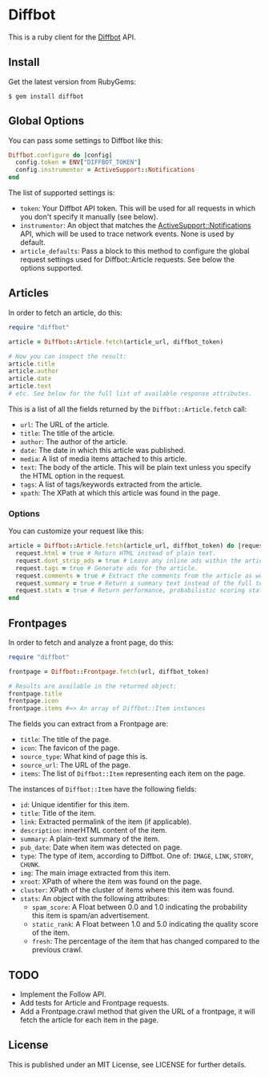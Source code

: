 # Diffbot

This is a ruby client for the [Diffbot](http://diffbot.com) API.

## Install

Get the latest version from RubyGems:

    $ gem install diffbot

## Global Options

You can pass some settings to Diffbot like this:

``` ruby
Diffbot.configure do |config|
  config.token = ENV["DIFFBOT_TOKEN"]
  config.instrumentor = ActiveSupport::Notifications
end
```

The list of supported settings is:

* `token`: Your Diffbot API token. This will be used for all requests in which
  you don't specify it manually (see below).
* `instrumentor`: An object that matches the [ActiveSupport::Notifications][1]
  API, which will be used to trace network events. None is used by default.
* `article_defaults`: Pass a block to this method to configure the global
  request settings used for Diffbot::Article requests. See below the options
  supported.

[1]: http://api.rubyonrails.org/classes/ActiveSupport/Notifications.html

## Articles

In order to fetch an article, do this:

``` ruby
require "diffbot"

article = Diffbot::Article.fetch(article_url, diffbot_token)

# Now you can inspect the result:
article.title
article.author
article.date
article.text
# etc. See below for the full list of available response attributes.
```

This is a list of all the fields returned by the `Diffbot::Article.fetch` call:

* `url`: The URL of the article.
* `title`: The title of the article.
* `author`: The author of the article.
* `date`: The date in which this article was published.
* `media`: A list of media items attached to this article.
* `text`: The body of the article. This will be plain text unless you specify
  the HTML option in the request.
* `tags`: A list of tags/keywords extracted from the article.
* `xpath`: The XPath at which this article was found in the page.

### Options

You can customize your request like this:

``` ruby
article = Diffbot::Article.fetch(article_url, diffbot_token) do |request|
  request.html = true # Return HTML instead of plain text.
  request.dont_strip_ads = true # Leave any inline ads within the article.
  request.tags = true # Generate ads for the article.
  request.comments = true # Extract the comments from the article as well.
  request.summary = true # Return a summary text instead of the full text.
  request.stats = true # Return performance, probabilistic scoring stats.
end
```

## Frontpages

In order to fetch and analyze a front page, do this:

``` ruby
require "diffbot"

frontpage = Diffbot::Frontpage.fetch(url, diffbot_token)

# Results are available in the returned object:
frontpage.title
frontpage.icon
frontpage.items #=> An array of Diffbot::Item instances
```

The fields you can extract from a Frontpage are:

* `title`: The title of the page.
* `icon`: The favicon of the page.
* `source_type`: What kind of page this is.
* `source_url`: The URL of the page.
* `items`: The list of `Diffbot::Item` representing each item on the page.

The instances of `Diffbot::Item` have the following fields:

* `id`: Unique identifier for this item.
* `title`: Title of the item.
* `link`: Extracted permalink of the item (if applicable).
* `description`: innerHTML content of the item.
* `summary`: A plain-text summary of the item.
* `pub_date`: Date when item was detected on page.
* `type`: The type of item, according to Diffbot. One of: `IMAGE`, `LINK`,
  `STORY`, `CHUNK`.
* `img`: The main image extracted from this item.
* `xroot`: XPath of where the item was found on the page.
* `cluster`: XPath of the cluster of items where this item was found.
* `stats`: An object with the following attributes:
  * `spam_score`: A Float between 0.0 and 1.0 indicating the probability this
    item is spam/an advertisement.
  * `static_rank`: A Float between 1.0 and 5.0 indicating the quality score of
    the item.
  * `fresh`: The percentage of the item that has changed compared to the
    previous crawl.

## TODO

* Implement the Follow API.
* Add tests for Article and Frontpage requests.
* Add a Frontpage.crawl method that given the URL of a frontpage, it will fetch
  the article for each item in the page.

## License

This is published under an MIT License, see LICENSE for further details.
